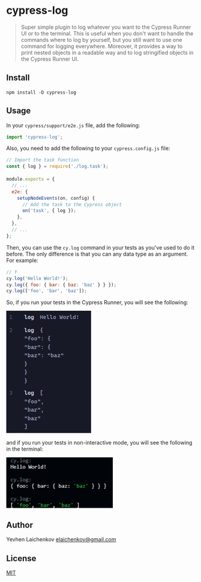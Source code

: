 # cypress-log

> Super simple plugin to log whatever you want to the Cypress Runner UI or to the terminal. This is useful when you don't want to handle the commands where to log by yourself, but you still want to use one command for logging everywhere. Moreover, it provides a way to print nested objects in a readable way and to log stringified objects in the Cypress Runner UI.

## Install

```shell
npm install -D cypress-log
```

## Usage

In your `cypress/support/e2e.js` file, add the following:

```js
import 'cypress-log';
```

Also, you need to add the following to your `cypress.config.js` file:

```js
// Import the task function
const { log } = require('./log.task');

module.exports = {
  // ...
  e2e: {
    setupNodeEvents(on, config) {
      // Add the task to the Cypress object
      on('task', { log });
    },
  },
  // ...
};
```

Then, you can use the `cy.log` command in your tests as you've used to do it before. The only difference is that you can any data type as an argument. For example:

```js
// Y
cy.log('Hello World!');
cy.log({ foo: { bar: { baz: 'baz' } } });
cy.log(['foo', 'bar', 'baz']);
```

So, if you run your tests in the Cypress Runner, you will see the following:

![ui](./assets/ui.png)

and if you run your tests in non-interactive mode, you will see the following in the terminal:

![terminal](./assets/terminal.png)

## Author

Yevhen Laichenkov <elaichenkov@gmail.com>

## License

[MIT](./LICENSE)
